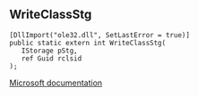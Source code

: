 ## WriteClassStg

```
[DllImport("ole32.dll", SetLastError = true)]
public static extern int WriteClassStg(
   IStorage pStg,
   ref Guid rclsid
);
```

[Microsoft documentation](https://docs.microsoft.com/en-us/windows/win32/api/ole2/nf-ole2-writeclassstg)
